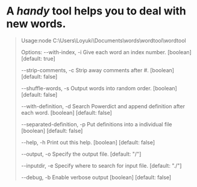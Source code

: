 A *handy* tool helps you to deal with new words.
====================================================

> Usage:node C:\Users\Loyuki\Documents\words\wordtool\wordtool
>
> Options:
>  --with-index, -i            Give each word an index number.
>       [boolean]  [default: true]
>
>  --strip-comments, -c        Strip away comments after #.
>       [boolean]  [default: false]
>
>  --shuffle-words, -s         Output words into random order.
>       [boolean]  [default: false]
>
>  --with-definition, -d       Search Powerdict and append definition after each
> word.  [boolean]  [default: false]
>
>  --separated-definition, -p  Put definitions into a individual file
>       [boolean]  [default: false]
>
>  --help, -h                  Print out this help.
>       [boolean]  [default: false]
>
>  --output, -o                Specify the output file.
>       [default: "/"]
>
>  --inputdir, -e              Specify where to search for input file.
>       [default: "./"]
>
>  --debug, -b                 Enable verbose output
>       [boolean]  [default: false]